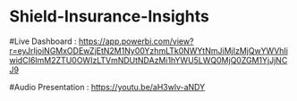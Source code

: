 # Shield-Insurance-Insights

#Live Dashboard : https://app.powerbi.com/view?r=eyJrIjoiNGMxODEwZjEtN2M1Ny00YzhmLTk0NWYtNmJiMjIzMjQwYWVhIiwidCI6ImM2ZTU0OWIzLTVmNDUtNDAzMi1hYWU5LWQ0MjQ0ZGM1YjJjNCJ9

#Audio Presentation : https://youtu.be/aH3wlv-aNDY
